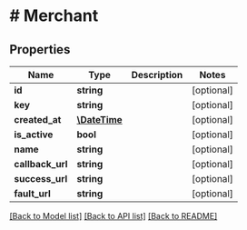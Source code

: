 # # Merchant

## Properties

Name | Type | Description | Notes
------------ | ------------- | ------------- | -------------
**id** | **string** |  | [optional]
**key** | **string** |  | [optional]
**created_at** | [**\DateTime**](\DateTime.md) |  | [optional]
**is_active** | **bool** |  | [optional]
**name** | **string** |  | [optional]
**callback_url** | **string** |  | [optional]
**success_url** | **string** |  | [optional]
**fault_url** | **string** |  | [optional]

[[Back to Model list]](../../README.md#models) [[Back to API list]](../../README.md#endpoints) [[Back to README]](../../README.md)
